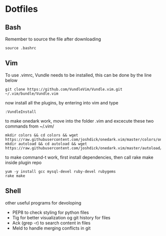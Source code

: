 # Dotfiles

## Bash
Remember to source the file after downloading
```
source .bashrc
```

## Vim
To use .vimrc, Vundle needs to be installed, this can be done by the line below
```
git clone https://github.com/VundleVim/Vundle.vim.git ~/.vim/bundle/Vundle.vim
```
now install all the plugins, by entering into vim and type
```
:VundleInstall
```
to make onedark work, move into the folder .vim and excecute these two commands from ~/.vim/
```
mkdir colors && cd colors && wget https://raw.githubusercontent.com/joshdick/onedark.vim/master/colors/onedark.vim
mkdir autoload && cd autoload && wget https://raw.githubusercontent.com/joshdick/onedark.vim/master/autoload/onedark.vim
```
to make command-t work, first install dependencies, then call rake make inside plugin repo
```
yum -y install gcc mysql-devel ruby-devel rubygems
rake make
```

## Shell
other useful programs for devoloping

* PEP8 to check styling for python files
* Tig for better visualization og git history for files
* Ack (grep -r) to search content in files 
* Meld to handle merging conflicts in git
